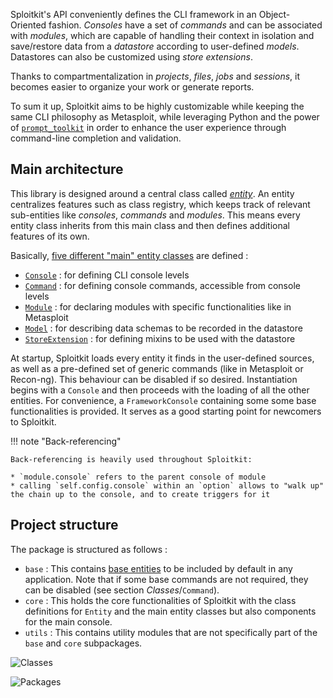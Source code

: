 Sploitkit's API conveniently defines the CLI framework in an Object-Oriented fashion. *Consoles* have a set of *commands* and can be associated with *modules*, which are capable of handling their context in isolation and save/restore data from a *datastore* according to user-defined *models*. Datastores can also be customized using *store extensions*.

Thanks to compartmentalization in *projects*, *files*, *jobs* and *sessions*, it becomes easier to organize your work or generate reports.
 
To sum it up, Sploitkit aims to be highly customizable while keeping the same CLI philosophy as Metasploit, while leveraging Python and the power of [`prompt_toolkit`](https://github.com/prompt-toolkit/python-prompt-toolkit) in order to enhance the user experience through command-line completion and validation.

## Main architecture

This library is designed around a central class called [*entity*](classes/entity.html). An entity centralizes features such as class registry, which keeps track of relevant sub-entities like *consoles*, *commands* and *modules*. This means every entity class inherits from this main class and then defines additional features of its own.

Basically, [five different "main" entity classes](classes.html) are defined :

- [`Console`](classes/console.html) : for defining CLI console levels
- [`Command`](classes/command.html) : for defining console commands, accessible from console levels
- [`Module`](classes/module.html) : for declaring modules with specific functionalities like in Metasploit
- [`Model`](classes/datastore.html) : for describing data schemas to be recorded in the datastore
- [`StoreExtension`](classes/datastore.html) : for defining mixins to be used with the datastore

At startup, Sploitkit loads every entity it finds in the user-defined 
sources, as well as a pre-defined set of generic commands (like in 
Metasploit or Recon-ng). This behaviour can be disabled if so desired.
Instantiation begins with a `Console` and then proceeds with the loading
of all the other entities.  For convenience, a `FrameworkConsole` 
containing some some base functionalities is provided. It serves as a
good starting point for newcomers to Sploitkit.

!!! note "Back-referencing"
    
    Back-referencing is heavily used throughout Sploitkit:
    
    * `module.console` refers to the parent console of module
    * calling `self.config.console` within an `option` allows to "walk up" the chain up to the console, and to create triggers for it

## Project structure

The package is structured as follows :

- `base` : This contains [base entities](/base.html) to be included by default in any 
application. Note that if some base commands are not required, they can be disabled (see section *Classes*/`Command`).
- `core` : This holds the core functionalities of Sploitkit with the class definitions for `Entity` and the main entity classes but also components for the main console.
- `utils` : This contains utility modules that are not specifically part of the `base` and `core` subpackages.

![Classes](img/classes.png)

![Packages](img/packages.png)
